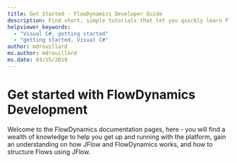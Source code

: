 ```yaml
---
title: Get Started - FlowDynamics Developer Guide
description: Find short, simple tutorials that let you quickly learn FlowDynamics development
helpviewer_keywords: 
  - "Visual C#, getting started"
  - "getting started, Visual C#"
author: mdrouillard
ms.author: mdrouillard
ms.date: 03/15/2019
---
```

# Get started with FlowDynamics Development
Welcome to the FlowDynamics documentation pages, here - you will find a wealth of knowledge to help you get up and running with the platform, gain an understanding on how JFlow and FlowDynamics works, and how to structure Flows using JFlow.
